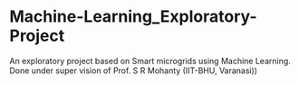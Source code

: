 # Machine-Learning_Exploratory-Project
An exploratory project based on Smart microgrids using Machine Learning. Done under super vision of Prof. S R Mohanty (IIT-BHU, Varanasi))
